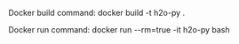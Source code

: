Docker build command:
docker build -t h2o-py .

Docker run command:
docker run --rm=true -it h2o-py bash


